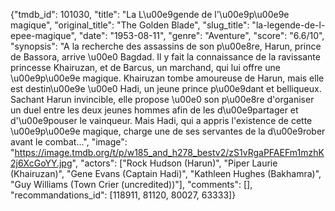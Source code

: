 {"tmdb_id": 101030, "title": "La L\u00e9gende de l'\u00e9p\u00e9e magique", "original_title": "The Golden Blade", "slug_title": "la-legende-de-l-epee-magique", "date": "1953-08-11", "genre": "Aventure", "score": "6.6/10", "synopsis": "A la recherche des assassins de son p\u00e8re, Harun, prince de Bassora, arrive \u00e0 Bagdad. Il y fait la connaissance de la ravissante princesse Khairuzan, et de Barcus, un marchand, qui lui offre une \u00e9p\u00e9e magique. Khairuzan tombe amoureuse de Harun, mais elle est destin\u00e9e \u00e0 Hadi, un jeune prince p\u00e9dant et belliqueux. Sachant Harun invincible, elle propose \u00e0 son p\u00e8re d'organiser un duel entre les deux jeunes hommes afin de les d\u00e9partager et d'\u00e9pouser le vainqueur. Mais Hadi, qui a appris l'existence de cette \u00e9p\u00e9e magique, charge une de ses servantes de la d\u00e9rober avant le combat...", "image": "https://image.tmdb.org/t/p/w185_and_h278_bestv2/zS1vRgaPFAEFm1mzhK2j6XcGoYY.jpg", "actors": ["Rock Hudson (Harun)", "Piper Laurie (Khairuzan)", "Gene Evans (Captain Hadi)", "Kathleen Hughes (Bakhamra)", "Guy Williams (Town Crier (uncredited))"], "comments": [], "recommandations_id": [118911, 81120, 80027, 63333]}